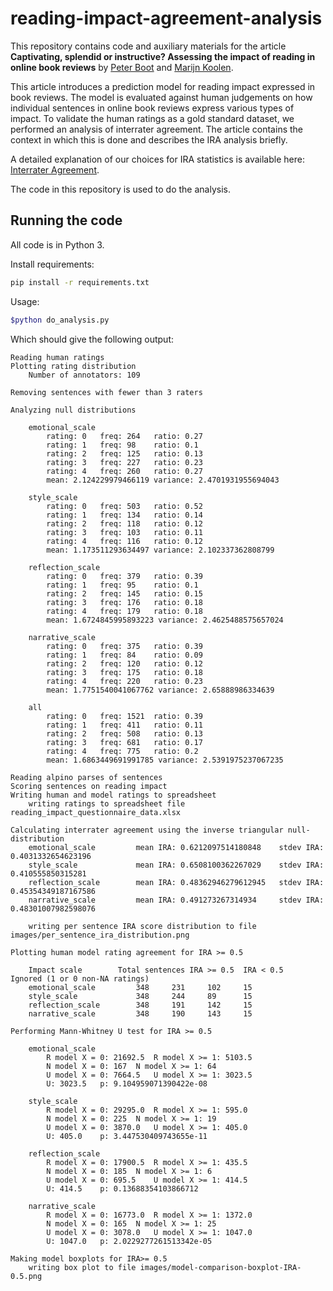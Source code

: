# reading-impact-agreement-analysis

This repository contains code and auxiliary materials for the article **Captivating, splendid or instructive? Assessing the impact of reading in online book reviews** by [Peter Boot](http://peterboot.nl/) and [Marijn Koolen](http://marijnkoolen.com/#/). 

This article introduces a prediction model for reading impact expressed in book reviews. The model is evaluated against human judgements on how individual sentences in online book reviews express various types of impact. To validate the human ratings as a gold standard dataset, we performed an analysis of interrater agreement. The article contains the context in which this is done and describes the IRA analysis briefly. 

A detailed explanation of our choices for IRA statistics is available here: [Interrater Agreement](interrater-agreement.md).

The code in this repository is used to do the analysis.

## Running the code

All code is in Python 3.

Install requirements:
```bash
pip install -r requirements.txt
```

Usage:
```bash
$python do_analysis.py
```

Which should give the following output:
```
Reading human ratings
Plotting rating distribution
	Number of annotators: 109

Removing sentences with fewer than 3 raters

Analyzing null distributions

	emotional_scale
		rating: 0 	freq: 264 	ratio: 0.27
		rating: 1 	freq: 98 	ratio: 0.1
		rating: 2 	freq: 125 	ratio: 0.13
		rating: 3 	freq: 227 	ratio: 0.23
		rating: 4 	freq: 260 	ratio: 0.27
		mean: 2.124229979466119 variance: 2.4701931955694043

	style_scale
		rating: 0 	freq: 503 	ratio: 0.52
		rating: 1 	freq: 134 	ratio: 0.14
		rating: 2 	freq: 118 	ratio: 0.12
		rating: 3 	freq: 103 	ratio: 0.11
		rating: 4 	freq: 116 	ratio: 0.12
		mean: 1.173511293634497 variance: 2.102337362808799

	reflection_scale
		rating: 0 	freq: 379 	ratio: 0.39
		rating: 1 	freq: 95 	ratio: 0.1
		rating: 2 	freq: 145 	ratio: 0.15
		rating: 3 	freq: 176 	ratio: 0.18
		rating: 4 	freq: 179 	ratio: 0.18
		mean: 1.6724845995893223 variance: 2.4625488575657024

	narrative_scale
		rating: 0 	freq: 375 	ratio: 0.39
		rating: 1 	freq: 84 	ratio: 0.09
		rating: 2 	freq: 120 	ratio: 0.12
		rating: 3 	freq: 175 	ratio: 0.18
		rating: 4 	freq: 220 	ratio: 0.23
		mean: 1.7751540041067762 variance: 2.65888986334639

	all
		rating: 0 	freq: 1521 	ratio: 0.39
		rating: 1 	freq: 411 	ratio: 0.11
		rating: 2 	freq: 508 	ratio: 0.13
		rating: 3 	freq: 681 	ratio: 0.17
		rating: 4 	freq: 775 	ratio: 0.2
		mean: 1.6863449691991785 variance: 2.5391975237067235

Reading alpino parses of sentences
Scoring sentences on reading impact
Writing human and model ratings to spreadsheet
	writing ratings to spreadsheet file reading_impact_questionnaire_data.xlsx

Calculating interrater agreement using the inverse triangular null-distribution
	emotional_scale     	mean IRA: 0.6212097514180848 	stdev IRA: 0.4031332654623196
	style_scale         	mean IRA: 0.6508100362267029 	stdev IRA: 0.410555850315281
	reflection_scale    	mean IRA: 0.48362946279612945 	stdev IRA: 0.45354349187167586
	narrative_scale     	mean IRA: 0.491273267314934 	stdev IRA: 0.48301007982598076

	writing per sentence IRA score distribution to file images/per_sentence_ira_distribution.png

Plotting human model rating agreement for IRA >= 0.5

	Impact scale    	Total sentences	IRA >= 0.5	IRA < 0.5	Ignored (1 or 0 non-NA ratings)
	emotional_scale     	348		231		102		15
	style_scale         	348		244		89		15
	reflection_scale    	348		191		142		15
	narrative_scale     	348		190		143		15

Performing Mann-Whitney U test for IRA >= 0.5

	emotional_scale
		R model X = 0: 21692.5 	R model X >= 1: 5103.5
		N model X = 0: 167 	N model X >= 1: 64
		U model X = 0: 7664.5 	U model X >= 1: 3023.5
		U: 3023.5 	p: 9.104959071390422e-08

	style_scale
		R model X = 0: 29295.0 	R model X >= 1: 595.0
		N model X = 0: 225 	N model X >= 1: 19
		U model X = 0: 3870.0 	U model X >= 1: 405.0
		U: 405.0 	p: 3.447530409743655e-11

	reflection_scale
		R model X = 0: 17900.5 	R model X >= 1: 435.5
		N model X = 0: 185 	N model X >= 1: 6
		U model X = 0: 695.5 	U model X >= 1: 414.5
		U: 414.5 	p: 0.13688354103866712

	narrative_scale
		R model X = 0: 16773.0 	R model X >= 1: 1372.0
		N model X = 0: 165 	N model X >= 1: 25
		U model X = 0: 3078.0 	U model X >= 1: 1047.0
		U: 1047.0 	p: 2.0229277261513342e-05

Making model boxplots for IRA>= 0.5
	writing box plot to file images/model-comparison-boxplot-IRA-0.5.png

```
